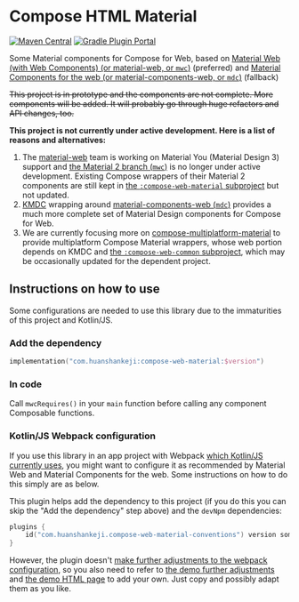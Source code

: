 # Compose HTML Material

[![Maven Central](https://img.shields.io/maven-central/v/com.huanshankeji/compose-web-material)](https://search.maven.org/artifact/com.huanshankeji/compose-web-material)
[![Gradle Plugin Portal](https://img.shields.io/gradle-plugin-portal/v/com.huanshankeji.compose-web-material-conventions)](https://plugins.gradle.org/plugin/com.huanshankeji.compose-web-material-conventions)

Some Material components for Compose for Web, based on [Material Web (with Web Components) (or material-web, or `mwc`)](https://github.com/material-components/material-web) (preferred) and [Material Components for the web (or material-components-web, or `mdc`)](https://github.com/material-components/material-components-web) (fallback)

~~This project is in prototype and the components are not complete. More components will be added. It will probably go through huge refactors and API changes, too.~~

**This project is not currently under active development. Here is a list of reasons and alternatives:**

1. The [material-web](https://github.com/material-components/material-web) team is working on Material You (Material Design 3) support and [the Material 2 branch (`mwc`)](https://github.com/material-components/material-web/tree/mwc) is no longer under active development. Existing Compose wrappers of their Material 2 components are still kept in [the `:compose-web-material` subproject](compose-web-material) but not updated.
1. [KMDC](https://github.com/mpetuska/kmdc) wrapping around [material-components-web (`mdc`)](https://github.com/material-components/material-components-web) provides a much more complete set of Material Design components for Compose for Web.
1. We are currently focusing more on [compose-multiplatform-material](https://github.com/huanshankeji/compose-multiplatform-material) to provide multiplatform Compose Material wrappers, whose web portion depends on KMDC and [the `:compose-web-common` subproject](compose-web-common), which may be occasionally updated for the dependent project.

## Instructions on how to use

Some configurations are needed to use this library due to the immaturities of this project and Kotlin/JS.

### Add the dependency

```kotlin
implementation("com.huanshankeji:compose-web-material:$version")
```

### In code

Call `mwcRequires()` in your `main` function before calling any component Composable functions.

### Kotlin/JS Webpack configuration

If you use this library in an app project with Webpack [which Kotlin/JS currently uses](https://kotlinlang.org/docs/js-project-setup.html), you might want to configure it as recommended by Material Web and Material Components for the web. Some instructions on how to do this simply are as below.

This plugin helps add the dependency to this project (if you do this you can skip the "Add the dependency" step above) and the `devNpm` dependencies:

```kotlin
plugins {
    id("com.huanshankeji.compose-web-material-conventions") version someVersion
}
```

However, the plugin doesn't [make further adjustments to the webpack configuration](https://kotlinlang.org/docs/js-project-setup.html#webpack-configuration-file), so you also need to refer to [the demo further adjustments](demo/webpack.config.d/further_adjustments.js) and [the demo HTML page](demo/html/demo.html) to add your own. Just copy and possibly adapt them as you like.
